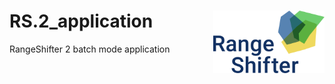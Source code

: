 # RS.2_application <img src="RS_logo.png" align="right" height = 100/>
RangeShifter 2 batch mode application
